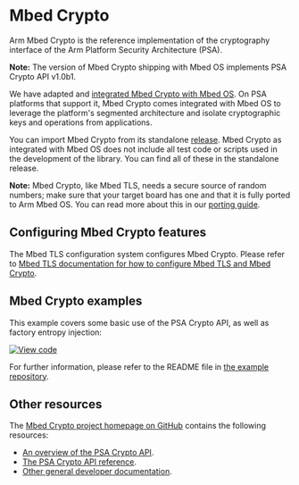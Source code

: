 # Mbed Crypto

Arm Mbed Crypto is the reference implementation of the cryptography interface of the Arm Platform Security Architecture (PSA).

<span class="notes">**Note:** The version of Mbed Crypto shipping with Mbed OS implements PSA Crypto API v1.0b1.</span>

We have adapted and [integrated Mbed Crypto with Mbed OS](https://github.com/ARMmbed/mbed-os/blob/master/features/mbedtls/mbed-crypto). On PSA platforms that support it, Mbed Crypto comes integrated with Mbed OS to leverage the platform's segmented architecture and isolate cryptographic keys and operations from applications.

You can import Mbed Crypto from its standalone [release](https://github.com/ARMmbed/mbed-crypto). Mbed Crypto as integrated with Mbed OS does not include all test code or scripts used in the development of the library. You can find all of these in the standalone release.

<span class="notes">**Note:** Mbed Crypto, like Mbed TLS, needs a secure source of random numbers; make sure that your target board has one and that it is fully ported to Arm Mbed OS. You can read more about this in our [porting guide](../porting/entropy-sources.html).</span>

## Configuring Mbed Crypto features

The Mbed TLS configuration system configures Mbed Crypto. Please refer to [Mbed TLS documentation for how to configure Mbed TLS and Mbed Crypto](../apis/tls.html#configuring-mbed-tls-features).

## Mbed Crypto examples

This example covers some basic use of the PSA Crypto API, as well as factory entropy injection:

[![View code](https://www.mbed.com/embed/?url=https://github.com/ARMmbed/mbed-os-example-mbed-crypto/)](https://github.com/ARMmbed/mbed-os-example-mbed-crypto/blob/mbed-os-5.14/getting-started/main.cpp)

For further information, please refer to the README file in [the example repository](https://github.com/ARMmbed/mbed-os-example-mbed-crypto).

## Other resources

The [Mbed Crypto project homepage on GitHub](https://github.com/ARMmbed/mbed-crypto) contains the following
resources:

 - [An overview of the PSA Crypto API](https://github.com/ARMmbed/mbed-crypto/blob/psa-api-1.0-beta/docs/PSA_Crypto_API_Overview.pdf).
 - [The PSA Crypto API reference](https://github.com/ARMmbed/mbed-crypto/blob/psa-api-1.0-beta/docs/PSA_Crypto_API_Reference.pdf).
 - [Other general developer documentation](https://github.com/ARMmbed/mbed-crypto/tree/development/docs).
